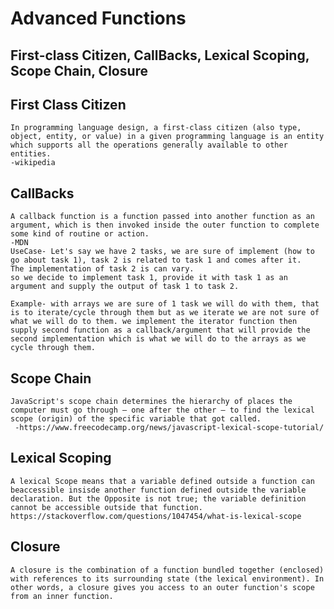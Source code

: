 # Advanced Functions
## First-class Citizen, CallBacks, Lexical Scoping, Scope Chain, Closure


## First Class Citizen
    In programming language design, a first-class citizen (also type, object, entity, or value) in a given programming language is an entity which supports all the operations generally available to other entities.
    -wikipedia

## CallBacks
    A callback function is a function passed into another function as an argument, which is then invoked inside the outer function to complete some kind of routine or action.
    -MDN
    UseCase- Let's say we have 2 tasks, we are sure of implement (how to go about task 1), task 2 is related to task 1 and comes after it. 
    The implementation of task 2 is can vary.
    so we decide to implement task 1, provide it with task 1 as an argument and supply the output of task 1 to task 2.

    Example- with arrays we are sure of 1 task we will do with them, that is to iterate/cycle through them but as we iterate we are not sure of what we will do to them. we implement the iterator function then supply second function as a callback/argument that will provide the second implementation which is what we will do to the arrays as we cycle through them.



## Scope Chain
    JavaScript's scope chain determines the hierarchy of places the computer must go through — one after the other — to find the lexical scope (origin) of the specific variable that got called.
     -https://www.freecodecamp.org/news/javascript-lexical-scope-tutorial/


## Lexical Scoping
    A lexical Scope means that a variable defined outside a function can beaccessible insisde another function defined outside the variable declaration. But the Opposite is not true; the variable definition cannot be accessible outside that function.
    https://stackoverflow.com/questions/1047454/what-is-lexical-scope

## Closure
    A closure is the combination of a function bundled together (enclosed) with references to its surrounding state (the lexical environment). In other words, a closure gives you access to an outer function's scope from an inner function.
    

